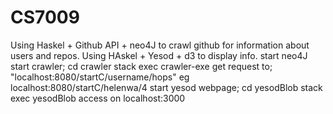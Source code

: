 # CS7009
Using Haskel + Github API + neo4J to crawl github for information about users and repos.
Using HAskel + Yesod + d3 to display info.
start neo4J
start crawler;
  cd crawler
  stack exec crawler-exe
  get request to;
  "localhost:8080/startC/username/hops"
  eg localhost:8080/startC/helenwa/4
start yesod webpage;
cd yesodBlob
stack exec yesodBlob
access on
localhost:3000
